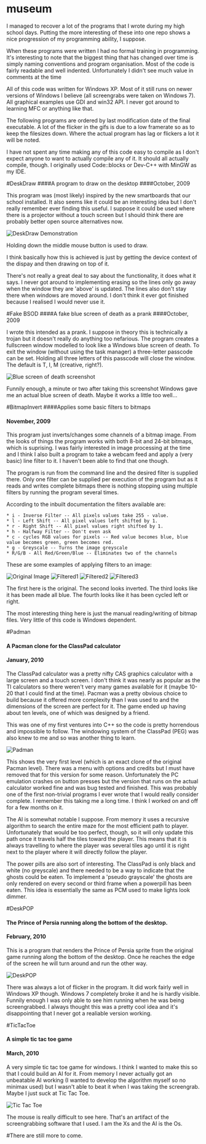 museum
======

I managed to recover a lot of the programs that I wrote during my high school days. Putting the more interesting of these into one repo shows a nice progression of my programming ability, I suppose. 


When these programs were written I had no formal training in programming. It's interesting to note that the biggest thing that has changed over time is simply naming conventions and program organisation. Most of the code is fairly readable and well indented. Unfortunately I didn't see much value in comments at the time


All of this code was written for Windows XP. Most of it still runs on newer versions of Windows I believe (all screengrabs were taken on Windows 7). All graphical examples use GDI and win32 API. I never got around to learning MFC or anything like that.

The following programs are ordered by last modification date of the final executable. A lot of the flicker in the gifs is due to a low framerate so as to keep the filesizes down. Where the actual program has lag or flickers a lot it will be noted. 

I have not spent any time making any of this code easy to compile as I don't expect anyone to want to actually compile any of it. It should all actually compile, though. I originally used Code::blocks or Dev-C++ with MinGW as my IDE.


#DeskDraw
####A program to draw on the desktop
####October, 2009

This program was (most likely) inspired by the new smartboards that our school installed. It also seems like it could be an interesting idea but I don't really remember ever finding this useful. I suppose it could be used where there is a projector without a touch screen but I should think there are probably better open source alternatives now.

![DeskDraw Demonstration](demos/deskdraw.gif)

Holding down the middle mouse button is used to draw.

I think basically how this is achieved is just by getting the device context of the dispay and then drawing on top of it.

There's not really a great deal to say about the functionality, it does what it says. I never got around to implementing erasing so the lines only go away when the window they are 'above' is updated. The lines also don't stay there when windows are moved around. I don't think it ever got finished because I realised I would never use it.


#Fake BSOD
####A fake blue screen of death as a prank
####October, 2009

I wrote this intended as a prank. I suppose in theory this is technically a trojan but it doesn't really do anything too nefarious. 
The program creates a fullscreen window modelled to look like a Windows blue screen of death. To exit the window (without using the task manager) a three-letter passcode can be set. Holding all three letters of this passcode will close the window. The default is T, I, M (creative, right?).

![Blue screen of death screenshot](demos/bsod.png)

Funnily enough, a minute or two after taking this screenshot Windows gave me an actual blue screen of death. Maybe it works a little too well...


#BitmapInvert
####Applies some basic filters to bitmaps
#### November, 2009

This program just inverts/changes some channels of a bitmap image. From the looks of things the program works with both 8-bit and 24-bit bitmaps, which is suprising. I was fairly interested in image processing at the time and I think I also built a program to take a webcam feed and apply a (very basic) line filter to it. I haven't been able to find that one though.

The program is run from the command line and the desired filter is supplied there. Only one filter can be supplied per execution of the program but as it reads and writes complete bitmaps there is nothing stopping using multiple filters by running the program several times.

According to the inbuilt documentation the filters available are:

	* i - Inverse Filter -- All pixels values take 255 - value.
	* l - Left Shift -- All pixel values left shifted by 1.
	* r - Right Shift -- All pixel values right shifted by 1.
	* h - Halfway Filter -- Don't even ask 
	* c - cycles RGB values for pixels -- Red value becomes blue, blue value becomes green, green becomes red.
	* g - Greyscale -- Turns the image greyscale
	* R/G/B - All Red/Green/Blue -- Eliminates two of the channels

These are some examples of applying filters to an image:

![Original Image](BitmapInvert/TinyTim.bmp) ![Filtered1](BitmapInvert/TinyTim2.bmp) ![Filtered2](BitmapInvert/TinyTim3.bmp) ![Filtered3](BitmapInvert/TinyTim4.bmp)

The first here is the original. The second looks inverted. The third looks like it has been made all blue. The fourth looks like it has been cycled left or right.

The most interesting thing here is just the manual reading/writing of bitmap files. Very little of this code is Windows dependent.


#Padman
#### A Pacman clone for the ClassPad calculator
#### January, 2010

The ClassPad calculator was a pretty nifty CAS graphics calculator with a large screen and a touch screen. I don't think it was nearly as popular as the TI calculators so there weren't very many games available for it (maybe 10-20 that I could find at the time). Pacman was a pretty obvious choice to build because it offered more complexity than I was used to and the dimensions of the screen are perfect for it. The game ended up having about ten levels, one of which was designed by a friend.

This was one of my first ventures into C++ so the code is pretty horrendous and impossible to follow. The windowing system of the ClassPad (PEG) was also knew to me and so was another thing to learn.

![Padman](demos/padman.gif)

This shows the very first level (which is an exact clone of the original Pacman level). There was a menu with options and credits but I must have removed that for this version for some reason. Unfortunately the PC emulation crashes on button presses but the version that runs on the actual calculator worked fine and was bug tested and finished. This was probably one of the first non-trivial programs I ever wrote that I would really consider complete. I remember this taking me a long time. I think I worked on and off for a few months on it.

The AI is somewhat notable I suppose. From memory it uses a recursive algorithm to search the entire maze for the most efficient path to player. Unfortunately that would be too perfect, though, so it will only update this path once it travels half the tiles toward the player. This means that it is always travelling to where the player was several tiles ago until it is right next to the player where it will directly follow the player.

The power pills are also sort of interesting. The ClassPad is only black and white (no greyscale) and there needed to be a way to indicate that the ghosts could be eaten. To implement a 'pseudo grayscale' the ghosts are only rendered on every second or third frame when a powerpill has been eaten. This idea is essentially the same as PCM used to make lights look dimmer.


#DeskPOP
#### The Prince of Persia running along the bottom of the desktop.
#### February, 2010

This is a program that renders the Prince of Persia sprite from the original game running along the bottom of the desktop. Once he reaches the edge of the screen he will turn around and run the other way.

![DeskPOP](demos/deskPOP.gif)

There was always a lot of flicker in the program. It did work fairly well in Windows XP though. Windows 7 completely broke it and he is hardly visible. Funnily enough I was only able to see him running when he was being screengrabbed. I always thought this was a pretty cool idea and it's disappointing that I never got a realiable version working.


#TicTacToe
#### A simple tic tac toe game
#### March, 2010

A very simple tic tac toe game for windows. I think I wanted to make this so that I could build an AI for it. From memory I never actually got an unbeatable AI working (I wanted to develop the algorithm myself so no minimax used) but I wasn't able to beat it when I was taking the screengrab. Maybe I just suck at Tic Tac Toe.

![Tic Tac Toe](demos/tictactoe.gif)

The mouse is really difficult to see here. That's an artifact of the screengrabbing software that I used. I am the Xs and the AI is the Os.



#There are still more to come.
